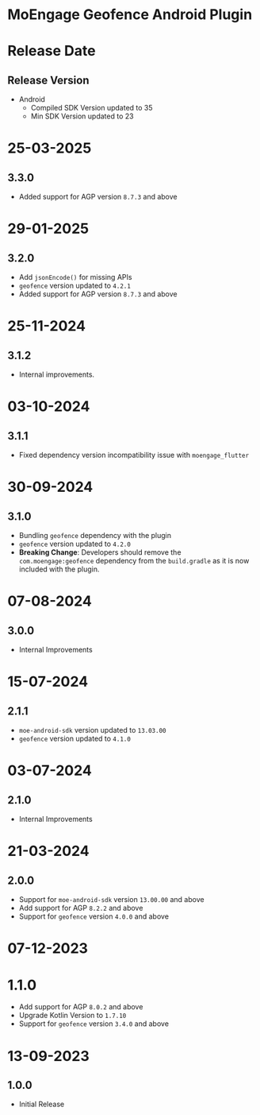 # MoEngage Geofence Android Plugin

# Release Date

## Release Version
- Android
    - Compiled SDK Version updated to 35
    - Min SDK Version updated to 23
  
# 25-03-2025

## 3.3.0
- Added support for AGP version `8.7.3` and above

# 29-01-2025

## 3.2.0
- Add `jsonEncode()` for missing APIs
- `geofence` version updated to `4.2.1`
- Added support for AGP version `8.7.3` and above

# 25-11-2024

## 3.1.2
- Internal improvements.

# 03-10-2024

## 3.1.1
- Fixed dependency version incompatibility issue with `moengage_flutter`

# 30-09-2024

## 3.1.0
- Bundling `geofence` dependency with the plugin
- `geofence` version updated to `4.2.0`
- **Breaking Change**: Developers should remove the `com.moengage:geofence` dependency from the `build.gradle` as it is now included with the plugin.

# 07-08-2024

## 3.0.0
- Internal Improvements

# 15-07-2024

## 2.1.1
- `moe-android-sdk` version updated to `13.03.00`
- `geofence` version updated to `4.1.0`

# 03-07-2024

## 2.1.0
- Internal Improvements

# 21-03-2024

## 2.0.0
- Support for `moe-android-sdk` version `13.00.00` and above
- Add support for AGP `8.2.2` and above
- Support for `geofence` version `4.0.0` and above

# 07-12-2023

# 1.1.0
- Add support for AGP `8.0.2` and above
- Upgrade Kotlin Version to `1.7.10`
- Support for `geofence` version `3.4.0` and above

# 13-09-2023

## 1.0.0
- Initial Release